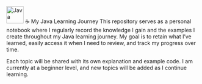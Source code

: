 
  <img src="https://cdn.jsdelivr.net/gh/devicons/devicon/icons/java/java-original.svg" width="45" title="Java"/>
☕ My Java Learning Journey
This repository serves as a personal notebook where I regularly record the knowledge I gain and the examples I create throughout my Java learning journey.
My goal is to retain what I’ve learned, easily access it when I need to review, and track my progress over time.

Each topic will be shared with its own explanation and example code.
I am currently at a beginner level, and new topics will be added as I continue learning.